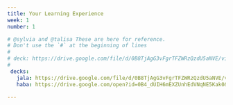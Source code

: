```yaml
---
title: Your Learning Experience
week: 1
number: 1

# @sylvia and @talisa These are here for reference.
# Don't use the `#` at the beginning of lines
# 
# deck: https://drive.google.com/file/d/0B8TjAgG3vFgrTFZWRzQzdU5aNVE/view?usp=sharing
# 
 decks:
   jala: https://drive.google.com/file/d/0B8TjAgG3vFgrTFZWRzQzdU5aNVE/view?usp=sharing
   haba: https://drive.google.com/open?id=0B4_dUIH6mEXZUnhEdVNqNE5Kak0&authuser=0

---
```


